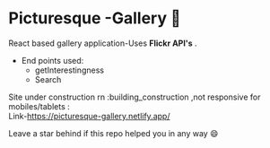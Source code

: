 # Picturesque -Gallery 🍻

React based gallery application-Uses **Flickr API's** . <br>

* End points used:<br>
  * getInterestingness 
  * Search

Site under construction rn :building_construction ,not responsive for mobiles/tablets : <br>
Link-https://picturesque-gallery.netlify.app/

Leave a star behind if this repo helped you in any way 😄
